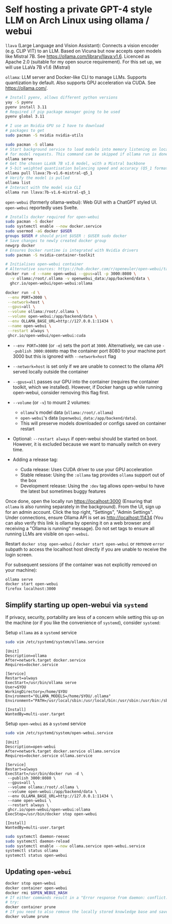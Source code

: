 # Self hosting a private GPT-4 style LLM on Arch Linux using ollama / webui

`llava` (Large Language and Vision Assistant): Connects a vision encoder (e.g. CLIP VIT) to an LLM. Based on Vicuna but now accepts open models like Mistral 7B. See <https://ollama.com/library/llava:v1.6>. Licenced as Apache 2.0 (suitable for my open source requirement). For this set up, we will use LLaVa 7B v1.6 (Mistral)

`ollama`: LLM server and Docker-like CLI to manage LLMs. Supports quantization by default. Also supports GPU acceleration via CUDA. See <https://ollama.com/>. 

```sh
# Install pyenv, allows different python versions
yay -S pyenv
pyenv install 3.11
# Required if pip package manager going to be used
pyenv global 3.11

# I use an Nvidia GPU so I have to download
# packages to get
sudo pacman -S nvidia nvidia-utils

sudo pacman -S ollama
# Start background service to load models into memory listening on localhost:11434
# for model requests. This command can be skipped if ollama run is done already
ollama serve
# Get the chosen LLaVA 7B v1.6 model, with a Mistral backbone
# 5-bit weighted quantisation balancing speed and accuracy (Q5_1 format)
ollama pull llava:7b-v1.6-mistral-q5_1
# Verify the model is pulled
ollama list
# Interact with the model via CLI
ollama run llava:7b-v1.6-mistral-q5_1
```

`open-webui` (formerly ollama-webui): Web GUI with a ChatGPT styled UI. `open-webui` reportedly uses Svelte.

```sh
# Installs docker required for open-webui
sudo pacman -S docker
sudo systemctl enable --now docker.service
sudo usermod -aG docker $USER
groups $USER # should print $USER : $USER sudo docker
# Save changes to newly created docker group
newgrp docker
# Ensures Docker runtime is integrated with Nvidia drivers
sudo pacman -S nvidia-container-toolkit

# Initialises open-webui container
# Alternative sources: https://hub.docker.com/r/openeuler/open-webui/tags
docker run -d --name open-webui --gpus=all -p 3000:8080 \
  -v ollama:/root/.ollama -v openwebui_data:/app/backend/data \
  ghcr.io/open-webui/open-webui:ollama

docker run -d \
 --env PORT=3000 \
 --network=host \
 --gpus=all \
 --volume ollama:/root/.ollama \
 --volume open-webui:/app/backend/data \
 --env OLLAMA_BASE_URL=http://127.0.0.1:11434 \
 --name open-webui \
 --restart always \
 ghcr.io/open-webui/open-webui:cuda
```

- `--env PORT=3000` (or `-e`) sets the port at `3000`. Alternatively, we can use `--publish 3000:8080`to map the container port 8080 to your machine port 3000 but this is ignored with `--network=host` flag
- `--network=host` is set only if we are unable to connect to the ollama API served locally outside the container
- `--gpus=all` passes our GPU into the container (requires the container toolkit, which we installed). However, if Docker hangs up while running open-webui, consider removing
this flag first.
- `--volume` (or `-v`) to mount 2 volumes:
  - `ollama`'s model data (`ollama:/root/.ollama`)
  - `open-webui`'s data (`openwebui_data:/app/backend/data`).
  - This will preserve models downloaded or configs saved on container restart

- Optional: `--restart always` if open-webui should be started on boot. However, it is excluded because we want to manually switch on every time.
- Adding a release tag:
  - Cuda release: Uses CUDA driver to use your GPU acceleration
  - Stable release: Using the `:ollama` tag provides `ollama` support out of the box
  - Development release: Using the `:dev` tag allows open-webui to have the latest but sometimes buggy features

Once done, open the locally run <https://localhost:3000> (Ensuring that `ollama` is also running separately in the background). From the UI, sign up for an admin account. Click the top right, "Settings", "Admin Settings". Under connections, ensure Ollama API is set as <http://localhost:11434> (You can also verify this link is ollama by opening it on a web browser and receiving a "Ollama is running" message). Do not set tags to ensure all running LLMs are visible on `open-webui`.

Restart `docker stop open-webui` / `docker start open-webui` or remove `error` subpath to access the localhost host directly if you are unable to receive the login screen.

For subsequent sessions (if the container was not explicitly removed on your machine):

```sh
ollama serve
docker start open-webui
firefox localhost:3000
```

## Simplify starting up open-webui via `systemd`

If privacy, security, portability are less of a concern while setting this up on the machine (or if you like the convenience of `systemd`), consider `systemd`:

Setup `ollama` as a `systemd` service

```sh
sudo vim /etc/systemd/system/ollama.service
```

```vim
[Unit]
Description=ollama
After=network.target docker.service
Requires=docker.service

[Service]
Restart=always
ExecStart=/usr/bin/ollama serve
User=$YOU
WorkingDirectory=/home/$YOU
Environment="OLLAMA_MODELS=/home/$YOU/.ollama"
Environment="PATH=/usr/local/sbin:/usr/local/bin:/usr/sbin:/usr/bin:/sbin:/bin"

[Install]
WantedBy=multi-user.target
```

Setup `open-webui` as a `systemd` service

```sh
sudo vim /etc/systemd/system/open-webui.service
```


```vim
[Unit]
Description=open-webui
After=network.target docker.service ollama.service
Requires=docker.service ollama.service

[Service]
Restart=always
ExecStart=/usr/bin/docker run -d \
 --publish 3000:8080 \
 --gpus=all \
 --volume ollama:/root/.ollama \
 --volume open-webui:/app/backend/data \
 --env OLLAMA_BASE_URL=http://127.0.0.1:11434 \
 --name open-webui \
 --restart always \
 ghcr.io/open-webui/open-webui:ollama
ExecStop=/usr/bin/docker stop open-webui

[Install]
WantedBy=multi-user.target
```

```sh
sudo systemctl daemon-reexec
sudo systemctl daemon-reload
sudo systemctl enable --now ollama.service open-webui.service
systemctl status ollama
systemctl status open-webui
```

## Updating `open-webui`

```sh
docker stop open-webui
docker container open-webui
docker rmi $OPEN_WEBUI_HASH
# If either commands result in a "Error response from daemon: conflict: unable to delete <image hash> (must be forced) - image is being used by stopped container <container hash>",
# try:
docker container prune
# If you need to also remove the locally stored knowledge base and saved training data:
docker volume prune
```